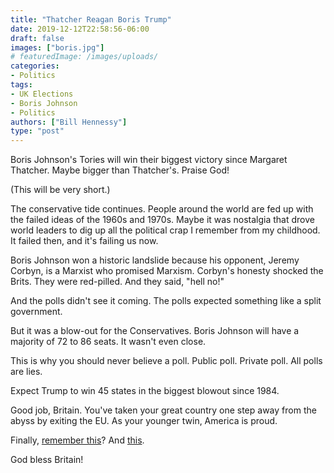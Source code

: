 ```yaml
---
title: "Thatcher Reagan Boris Trump"
date: 2019-12-12T22:58:56-06:00
draft: false
images: ["boris.jpg"]
# featuredImage: /images/uploads/
categories:
- Politics
tags:
- UK Elections
- Boris Johnson
- Politics
authors: ["Bill Hennessy"]
type: "post"
---
```


Boris Johnson's Tories will win their biggest victory since Margaret Thatcher. Maybe bigger than Thatcher's. Praise God!

(This will be very short.)

The conservative tide continues. People around the world are fed up with the failed ideas of the 1960s and 1970s. Maybe it was nostalgia that drove world leaders to dig up all the political crap I remember from my childhood. It failed then, and it's failing us now. 

Boris Johnson won a historic landslide because his opponent, Jeremy Corbyn, is a Marxist who promised Marxism. Corbyn's honesty shocked the Brits. They were red-pilled. And they said, "hell no!"

And the polls didn't see it coming. The polls expected something like a split government. 

But it was a blow-out for the Conservatives. Boris Johnson will have a majority of 72 to 86 seats. It wasn't even close.

This is why you should never believe a poll. Public poll. Private poll. All polls are lies. 

Expect Trump to win 45 states in the biggest blowout since 1984. 

Good job, Britain. You've taken your great country one step away from the abyss by exiting the EU. As your younger twin, America is proud. 

Finally, [remember this](https://www.hennessysview.com/2016/11/12/how-the-second-born-twin-can-be-older-than-the-first/)? And [this](https://www.hennessysview.com/2016/06/23/god-bless-the-brits-freedom-rings/).

God bless Britain!